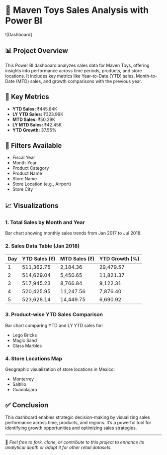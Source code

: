 # 🧸 Maven Toys Sales Analysis with Power BI
![Dashboard]

## 📊 Project Overview
This Power BI dashboard analyzes sales data for Maven Toys, offering insights into performance across time periods, products, and store locations. It includes key metrics like Year-to-Date (YTD) sales, Month-to-Date (MTD) sales, and growth comparisons with the previous year.

## 📌 Key Metrics
- **YTD Sales:** ₹445.64K
- **LY YTD Sales:** ₹323.99K
- **MTD Sales:** ₹50.29K
- **LY MTD Sales:** ₹42.45K
- **YTD Growth:** 37.55%

## 🧰 Filters Available
- Fiscal Year
- Month-Year
- Product Category
- Product Name
- Store Name
- Store Location (e.g., Airport)
- Store City

## 📈 Visualizations

### 1. Total Sales by Month and Year
Bar chart showing monthly sales trends from Jan 2017 to Jul 2018.

### 2. Sales Data Table (Jan 2018)
| Day | YTD Sales (₹) | MTD Sales (₹) | YTD Growth (%) |
|-----|---------------|---------------|----------------|
| 1   | 511,362.75    | 2,184.36      | 29,479.57      |
| 2   | 514,629.04    | 5,450.65      | 11,821.37      |
| 3   | 517,945.23    | 8,766.84      | 9,122.31       |
| 4   | 520,425.95    | 11,247.56     | 7,876.40       |
| 5   | 523,628.14    | 14,449.75     | 6,690.92       |

### 3. Product-wise YTD Sales Comparison
Bar chart comparing YTD and LY YTD sales for:
- Lego Bricks
- Magic Sand
- Glass Marbles

### 4. Store Locations Map
Geographic visualization of store locations in Mexico:
- Monterrey
- Saltillo
- Guadalajara

## ✅ Conclusion
This dashboard enables strategic decision-making by visualizing sales performance across time, products, and regions. It’s a powerful tool for identifying growth opportunities and optimizing sales strategies.

---

📁 *Feel free to fork, clone, or contribute to this project to enhance its analytical depth or adapt it for other retail datasets.*
